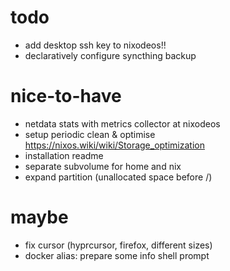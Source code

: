 # todo
- add desktop ssh key to nixodeos!!
- declaratively configure syncthing backup

# nice-to-have
- netdata stats with metrics collector at nixodeos
- setup periodic clean & optimise https://nixos.wiki/wiki/Storage_optimization
- installation readme
- separate subvolume for home and nix
- expand partition (unallocated space before /)

# maybe
- fix cursor (hyprcursor, firefox, different sizes)
- docker alias: prepare some info shell prompt
